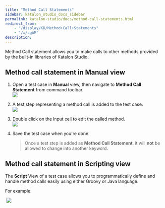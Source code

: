```yaml
---
title: "Method Call Statements" 
sidebar: katalon_studio_docs_sidebar
permalink: katalon-studio/docs/method-call-statements.html 
redirect_from:
    - "/display/KD/Method+Call+Statements"
    - "/x/sgAM"
description: 
---
```

Method Call statement allows you to make calls to other methods provided by the built-in libraries of Katalon Studio.

Method call statement in Manual view
------------------------------------

1.  Open a test case in **Manual** view, then navigate to **Method Call Statement** from command toolbar.  
    ![](../../images/katalon-studio/docs/method-call-statements/image2017-6-30-203A443A47.png)  
      
    
2.  A test step representing a method call is added to the test case.  
    ![](../../images/katalon-studio/docs/method-call-statements/image2017-2-10-153A223A34.png)  
      
    
3.  Double click on the Input cell to edit the called method.  
    ![](../../images/katalon-studio/docs/method-call-statements/image2017-2-10-153A273A26.png)  
      
    
4.  Save the test case when you're done.
    
    > Once a test step is added as **Method Call Statement**, it will **not** be allowed to change into another keyword.
    

Method call statement in Scripting view
---------------------------------------

The **Script** View of a test case allows you to programmatically define and handle method calls easily using either Groovy or Java language.

For example:

 ![](../../images/katalon-studio/docs/method-call-statements/11.png)